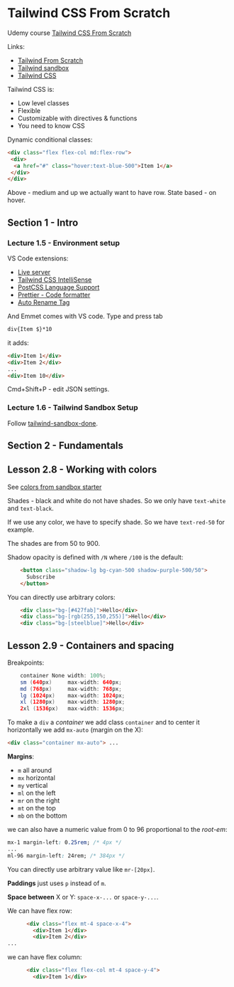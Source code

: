 # Tailwind CSS From Scratch

Udemy course [Tailwind CSS From Scratch](https://www.udemy.com/course/tailwind-from-scratch)

Links:

- [Tailwind From Scratch](https://tailwindfromscratch.com/)
- [Tailwind sandbox](https://github.com/bradtraversy/tailwind-sandbox)
- [Tailwind CSS](https://tailwindcss.com/)

Tailwind CSS is:

- Low level classes
- Flexible
- Customizable with directives & functions
- You need to know CSS

Dynamic conditional classes:

```html
<div class="flex flex-col md:flex-row">
 <div>
  <a href="#" class="hover:text-blue-500">Item 1</a>
 </div>
</div>
```

Above - medium and up we actually want to have row. State based - on hover.

## Section 1 - Intro

### Lecture 1.5 - Environment setup

VS Code extensions:

- [Live server](https://marketplace.visualstudio.com/items?itemName=ritwickdey.LiveServer)
- [Tailwind CSS IntelliSense](https://marketplace.visualstudio.com/items?itemName=bradlc.vscode-tailwindcss)
- [PostCSS Language Support](https://marketplace.visualstudio.com/items?itemName=csstools.postcss)
- [Prettier - Code formatter](https://marketplace.visualstudio.com/items?itemName=esbenp.prettier-vscode)
- [Auto Rename Tag](https://marketplace.visualstudio.com/items?itemName=formulahendry.auto-rename-tag)

And Emmet comes with VS code. Type and press tab

```html
div{Item $}*10
```

it adds:

```html
<div>Item 1</div>
<div>Item 2</div>
...
<div>Item 10</div>
```

Cmd+Shift+P - edit JSON settings.

### Lecture 1.6 - Tailwind Sandbox Setup

Follow [tailwind-sandbox-done](https://github.com/bradtraversy/tailwind-sandbox/tree/main/tailwind-sandbox-done).

## Section 2 - Fundamentals

## Lesson 2.8 - Working with colors

See [colors from sandbox starter](tailwind-sandbox-starter\02-colors\index.html)

Shades - black and white do not have shades. So we only have `text-white` and `text-black`.

If we use any color, we have to specify shade. So we have `text-red-50` for example.

The shades are from 50 to 900.

Shadow opacity is defined with `/N` where `/100` is the default:

```html
    <button class="shadow-lg bg-cyan-500 shadow-purple-500/50">
      Subscribe
    </button>
```

You can directly use arbitrary colors:

```html
    <div class="bg-[#427fab]">Hello</div>
    <div class="bg-[rgb(255,150,255)]">Hello</div>
    <div class="bg-[steelblue]">Hello</div>
```

## Lesson 2.9 - Containers and spacing

Breakpoints:

```java
    container None width: 100%;
    sm (640px)     max-width: 640px;
    md (768px)     max-width: 768px;
    lg (1024px)    max-width: 1024px;
    xl (1280px)    max-width: 1280px;
    2xl (1536px)   max-width: 1536px;
```

To make a `div` a _container_ we add class `container` and to center it horizontally we add `mx-auto` (margin on the X):

```html
<div class="container mx-auto"> ...
```

**Margins**:

- `m` all around
- `mx` horizontal
- `my` vertical
- `ml` on the left
- `mr` on the right
- `mt` on the top
- `mb` on the bottom

we can also have a numeric value from 0 to 96 proportional to the _root-em_:

```css
mx-1 margin-left: 0.25rem; /* 4px */
...
ml-96 margin-left: 24rem; /* 384px */
```

You can directly use arbitrary value like `mr-[20px]`.

**Paddings** just uses `p` instead of `m`.

**Space between** X or Y: `space-x-...` or `space-y-...`.

We can have flex row:

```html
      <div class="flex mt-4 space-x-4">
        <div>Item 1</div>
        <div>Item 2</div>
...
```

we can have flex column:

```html
      <div class="flex flex-col mt-4 space-y-4">
        <div>Item 1</div>
```

